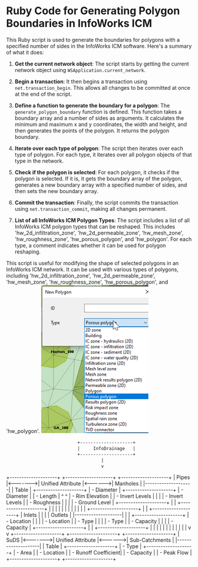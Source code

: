 # Ruby Code for Generating Polygon Boundaries in InfoWorks ICM

This Ruby script is used to generate the boundaries for polygons with a specified number of sides in the InfoWorks ICM software. Here's a summary of what it does:

1. **Get the current network object**: The script starts by getting the current network object using `WSApplication.current_network`.

2. **Begin a transaction**: It then begins a transaction using `net.transaction_begin`. This allows all changes to be committed at once at the end of the script.

3. **Define a function to generate the boundary for a polygon**: The `generate_polygon_boundary` function is defined. This function takes a boundary array and a number of sides as arguments. It calculates the minimum and maximum x and y coordinates, the width and height, and then generates the points of the polygon. It returns the polygon boundary.

4. **Iterate over each type of polygon**: The script then iterates over each type of polygon. For each type, it iterates over all polygon objects of that type in the network.

5. **Check if the polygon is selected**: For each polygon, it checks if the polygon is selected. If it is, it gets the boundary array of the polygon, generates a new boundary array with a specified number of sides, and then sets the new boundary array.

6. **Commit the transaction**: Finally, the script commits the transaction using `net.transaction_commit`, making all changes permanent.

7. **List of all InfoWorks ICM Polygon Types**: The script includes a list of all InfoWorks ICM polygon types that can be reshaped. This includes 'hw_2d_infiltration_zone', 'hw_2d_permeable_zone', 'hw_mesh_zone', 'hw_roughness_zone', 'hw_porous_polygon', and 'hw_polygon'. For each type, a comment indicates whether it can be used for polygon reshaping.

This script is useful for modifying the shape of selected polygons in an InfoWorks ICM network. It can be used with various types of polygons, including 'hw_2d_infiltration_zone', 'hw_2d_permeable_zone', 'hw_mesh_zone', 'hw_roughness_zone', 'hw_porous_polygon', and 'hw_polygon'.
![alt text](image.png)


                               +--------------------+
                               |     InfoDrainage   |
                               +--------------------+
                                        |
                                        v
+--------------------+         +--------------------+        +--------------------+
|       Pipes        |<------->|  Unified Attribute |<------>|      Manholes      |
|--------------------|         |       Table        |        +--------------------+
| - Diameter         |         +--------------------+        | - Diameter         |
| - Length           |                ^   ^                  | - Rim Elevation    |
| - Invert Levels    |                |   |                  | - Invert Levels    |
| - Roughness        |                |   |                  | - Ground Level     |
+--------------------+                |   |                  +--------------------+
                                      |   |
                                      |   |
                                      |   |
                                      |   |
                                      |   |
                                      |   |
+--------------------+                |   |                  +--------------------+
|      Inlets        |                |   |                  |      Outlets       |
|--------------------|                |   |                  +--------------------+
| - Location         |                |   |                  | - Location         |
| - Type             |                |   |                  | - Type             |
| - Capacity         |                |   |                  | - Capacity         |
+--------------------+                |   |                  +--------------------+
                                      |   |
                                      |   |
                                      |   |
                                      |   |
                                      |   |
                                      |   |
                                      v   v
+--------------------+         +--------------------+        +--------------------+
|       SuDS         |<------->|  Unified Attribute |<------>|   Sub-Catchments   |
|--------------------|         |       Table        |        +--------------------+
| - Type             |         +--------------------+        | - Area             |
| - Location         |                                      | - Runoff Coefficient|
| - Capacity         |                                      | - Peak Flow         |
+--------------------+                                      +--------------------+

